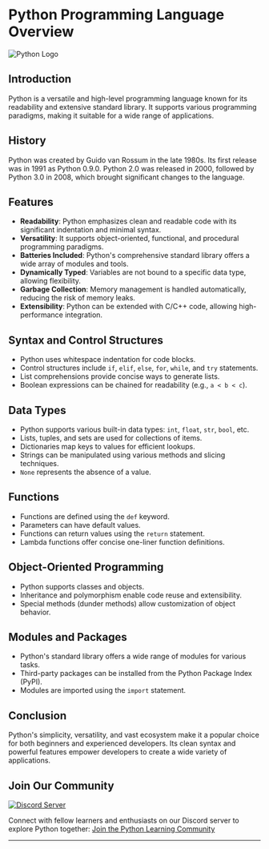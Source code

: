 # Python Programming Language Overview

![Python Logo](https://www.python.org/static/community_logos/python-logo.png)

## Introduction

Python is a versatile and high-level programming language known for its readability and extensive standard library. It supports various programming paradigms, making it suitable for a wide range of applications.

## History

Python was created by Guido van Rossum in the late 1980s. Its first release was in 1991 as Python 0.9.0. Python 2.0 was released in 2000, followed by Python 3.0 in 2008, which brought significant changes to the language.

## Features

- **Readability**: Python emphasizes clean and readable code with its significant indentation and minimal syntax.
- **Versatility**: It supports object-oriented, functional, and procedural programming paradigms.
- **Batteries Included**: Python's comprehensive standard library offers a wide array of modules and tools.
- **Dynamically Typed**: Variables are not bound to a specific data type, allowing flexibility.
- **Garbage Collection**: Memory management is handled automatically, reducing the risk of memory leaks.
- **Extensibility**: Python can be extended with C/C++ code, allowing high-performance integration.

## Syntax and Control Structures

- Python uses whitespace indentation for code blocks.
- Control structures include `if`, `elif`, `else`, `for`, `while`, and `try` statements.
- List comprehensions provide concise ways to generate lists.
- Boolean expressions can be chained for readability (e.g., `a < b < c`).

## Data Types

- Python supports various built-in data types: `int`, `float`, `str`, `bool`, etc.
- Lists, tuples, and sets are used for collections of items.
- Dictionaries map keys to values for efficient lookups.
- Strings can be manipulated using various methods and slicing techniques.
- `None` represents the absence of a value.

## Functions

- Functions are defined using the `def` keyword.
- Parameters can have default values.
- Functions can return values using the `return` statement.
- Lambda functions offer concise one-liner function definitions.

## Object-Oriented Programming

- Python supports classes and objects.
- Inheritance and polymorphism enable code reuse and extensibility.
- Special methods (dunder methods) allow customization of object behavior.

## Modules and Packages

- Python's standard library offers a wide range of modules for various tasks.
- Third-party packages can be installed from the Python Package Index (PyPI).
- Modules are imported using the `import` statement.

## Conclusion

Python's simplicity, versatility, and vast ecosystem make it a popular choice for both beginners and experienced developers. Its clean syntax and powerful features empower developers to create a wide variety of applications.

## Join Our Community

[![Discord Server](https://i.imgur.com/abc123.png)](https://discord.gg/dJgdBgKV)

Connect with fellow learners and enthusiasts on our Discord server to explore Python together: [Join the Python Learning Community](https://discord.gg/dJgdBgKV)

---

